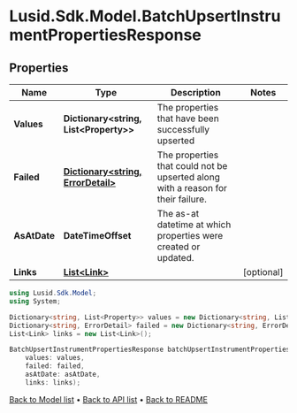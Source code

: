 # Lusid.Sdk.Model.BatchUpsertInstrumentPropertiesResponse

## Properties

Name | Type | Description | Notes
------------ | ------------- | ------------- | -------------
**Values** | **Dictionary&lt;string, List&lt;Property&gt;&gt;** | The properties that have been successfully upserted | 
**Failed** | [**Dictionary&lt;string, ErrorDetail&gt;**](ErrorDetail.md) | The properties that could not be upserted along with a reason for their failure. | 
**AsAtDate** | **DateTimeOffset** | The as-at datetime at which properties were created or updated. | 
**Links** | [**List&lt;Link&gt;**](Link.md) |  | [optional] 

```csharp
using Lusid.Sdk.Model;
using System;

Dictionary<string, List<Property>> values = new Dictionary<string, List<Property>>();
Dictionary<string, ErrorDetail> failed = new Dictionary<string, ErrorDetail>();
List<Link> links = new List<Link>();

BatchUpsertInstrumentPropertiesResponse batchUpsertInstrumentPropertiesResponseInstance = new BatchUpsertInstrumentPropertiesResponse(
    values: values,
    failed: failed,
    asAtDate: asAtDate,
    links: links);
```

[Back to Model list](../README.md#documentation-for-models) &#8226; [Back to API list](../README.md#documentation-for-api-endpoints) &#8226; [Back to README](../README.md)
